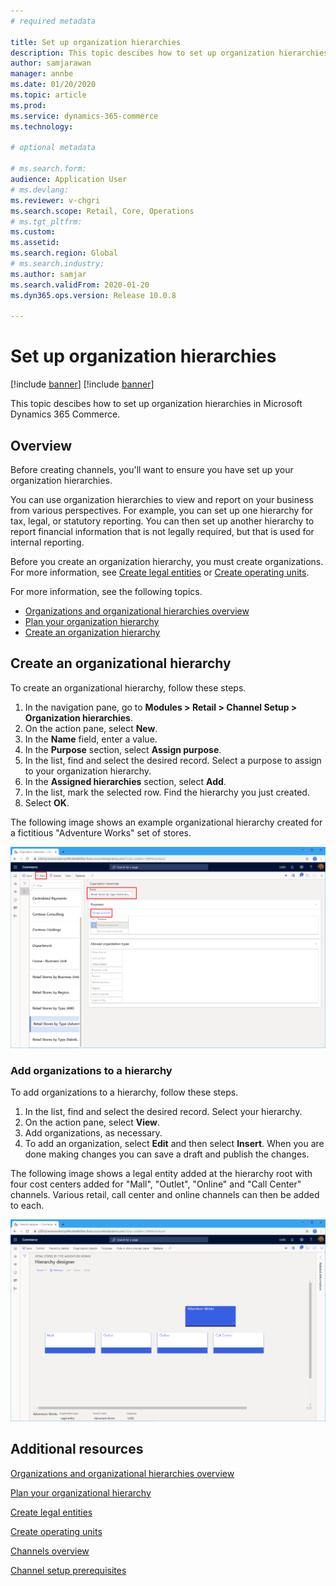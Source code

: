 ```yaml
---
# required metadata

title: Set up organization hierarchies
description: This topic descibes how to set up organization hierarchies in Microsoft Dynamics 365 Commerce.
author: samjarawan
manager: annbe
ms.date: 01/20/2020
ms.topic: article
ms.prod: 
ms.service: dynamics-365-commerce
ms.technology: 

# optional metadata

# ms.search.form: 
audience: Application User
# ms.devlang: 
ms.reviewer: v-chgri
ms.search.scope: Retail, Core, Operations
# ms.tgt_pltfrm: 
ms.custom: 
ms.assetid: 
ms.search.region: Global
# ms.search.industry: 
ms.author: samjar
ms.search.validFrom: 2020-01-20
ms.dyn365.ops.version: Release 10.0.8

---
```

# Set up organization hierarchies

[!include [banner](../includes/preview-banner.md)]
[!include [banner](../includes/banner.md)]

This topic descibes how to set up organization hierarchies in Microsoft Dynamics 365 Commerce.

## Overview

Before creating channels, you'll want to ensure you have set up your organization hierarchies.

You can use organization hierarchies to view and report on your business from various perspectives. For example, you can set up one hierarchy for tax, legal, or statutory reporting. You can then set up another hierarchy to report financial information that is not legally required, but that is used for internal reporting.

Before you create an organization hierarchy, you must create organizations. For more information, see [Create legal entities](channels-legal-entities.md) or [Create operating units](../fin-ops-core/fin-ops/organization-administration/tasks/create-operating-unit.md?toc=/dynamics365/commerce/toc.json).


For more information, see the following topics.
- [Organizations and organizational hierarchies overview](https://docs.microsoft.com/en-us/dynamics365/fin-ops-core/fin-ops/organization-administration/organizations-organizational-hierarchies)
- [Plan your organization hierarchy](https://docs.microsoft.com/en-us/dynamics365/fin-ops-core/fin-ops/organization-administration/plan-organizational-hierarchy?toc=/dynamics365/commerce/toc.json)
- [Create an organization hierarchy](https://docs.microsoft.com/en-us/dynamics365/fin-ops-core/fin-ops/organization-administration/tasks/create-organization-hierarchy?toc=/dynamics365/commerce/toc.json)

## Create an organizational hierarchy

To create an organizational hierarchy, follow these steps.

1. In the navigation pane, go to **Modules \> Retail \> Channel Setup \> Organization hierarchies**.
1. On the action pane, select **New**.
1. In the **Name** field, enter a value.
1. In the **Purpose** section, select **Assign purpose**.
1. In the list, find and select the desired record. Select a purpose to assign to your organization hierarchy.
1. In the **Assigned hierarchies** section, select **Add**.
1. In the list, mark the selected row. Find the hierarchy you just created.
1. Select **OK**.

The following image shows an example organizational hierarchy created for a fictitious "Adventure Works" set of stores.

![Example organizational hierarchy](media/organizational-hierarchies.png)

### Add organizations to a hierarchy

To add organizations to a hierarchy, follow these steps.

1. In the list, find and select the desired record. Select your hierarchy.
1. On the action pane, select **View**.
1. Add organizations, as necessary.
1. To add an organization, select **Edit** and then select **Insert**. When you are done making changes you can save a draft and publish the changes.

The following image shows a legal entity added at the hierarchy root with four cost centers added for "Mall", "Outlet", "Online" and "Call Center" channels. Various retail, call center and online channels can then be added to each.

![Example hierarchy designer](media/hierarchy-designer.png)

## Additional resources

[Organizations and organizational hierarchies overview](../fin-ops-core/fin-ops/organization-administration/organizations-organizational-hierarchies.md?toc=/dynamics365/commerce/toc.json)

[Plan your organizational hierarchy](../fin-ops-core/fin-ops/organization-administration/plan-organizational-hierarchy.md?toc=/dynamics365/commerce/toc.json)

[Create legal entities](channels-legal-entities.md)

[Create operating units](../fin-ops-core/fin-ops/organization-administration/tasks/create-operating-unit.md?toc=/dynamics365/commerce/toc.json)

[Channels overview](channels-overview.md)

[Channel setup prerequisites](channels-prerequisites.md)
